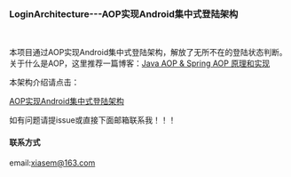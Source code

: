 ###  LoginArchitecture---AOP实现Android集中式登陆架构
<br/>

本项目通过AOP实现Android集中式登陆架构，解放了无所不在的登陆状态判断。<br/>
关于什么是AOP，这里推荐一篇博客：[Java AOP & Spring AOP 原理和实现](https://blog.csdn.net/KingCat666/article/details/76911704)<br/>

本架构介绍请点击：<br/>

[AOP实现Android集中式登陆架构](https://juejin.im/post/5b75244e6fb9a009c927b7c1)
<br/>

如有问题请提issue或直接下面邮箱联系我！！！
#### 联系方式
email:xiasem@163.com<br/>
